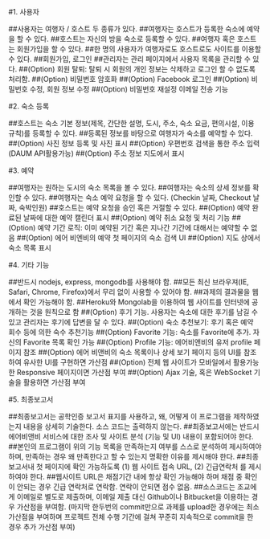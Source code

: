 #1. 사용자

##사용자는 여행자 / 호스트 두 종류가 있다.
##여행자는 호스트가 등록한 숙소에 예약을 할 수 있다.
##호스트는 자신의 방을 숙소로 등록할 수 있다.
##여행자 혹은 호스트는 회원가입을 할 수 있다.
##한 명의 사용자가 여행자로도 호스트로도 사이트를 이용할 수 있다.
##회원가입, 로그인
##관리자는 관리 페이지에서 사용자 목록을 관리할 수 있다.
##(Option) 회원 탈퇴: 탈퇴 시 회원의 개인 정보는 삭제하고 로그인 할 수 없도록 처리함.
##(Option) 비밀번호 암호화
##(Option) Facebook 로그인
##(Option) 비밀번호 수정, 회원 정보 수정
##(Option) 비밀번호 재설정 이메일 전송 기능

#2. 숙소 등록

##호스트는 숙소 기본 정보(제목, 간단한 설명, 도시, 주소, 숙소 요금, 편의시설, 이용 규칙)를 등록할 수 있다.
##등록된 정보를 바탕으로 여행자가 숙소를 예약할 수 있다.
##(Option) 사진 정보 등록 및 사진 표시
##(Option) 우편번호 검색을 통한 주소 입력 (DAUM API활용가능)
##(Option) 주소 정보 지도에서 표시


#3. 예약

##여행자는 원하는 도시의 숙소 목록을 볼 수 있다.
##여행자는 숙소의 상세 정보를 확인할 수 있다.
##여행자는 숙소 예약 요청을 할 수 있다. (Checkin 날짜, Checkout 날짜, 숙박인원)
##호스트는 예약 요청을 승인 혹은 거절할 수 있다.
##(Option) 예약 완료된 날짜에 대한 예약 캘린더 표시
##(Option) 예약 취소 요청 및 처리 기능
##(Option) 예약 기간 로직: 이미 예약된 기간 혹은 지나간 기간에 대해서는 예약할 수 없음
##(Option) 에어 비엔비의 예약 첫 페이지의 숙소 검색 UI
##(Option) 지도 상에서 숙소 목록 표시


#4. 기타 기능

##반드시 nodejs, express, mongodb를 사용해야 함.
##모든 최신 브라우져(IE, Safari, Chrome, Firefox)에서 무리 없이 사용할 수 있어야 함.
##과제의 결과물을 웹에서 확인 가능해야 함.
##Heroku와 Mongolab을 이용하여 웹 사이트를 인터넷에 공개하는 것을 원칙으로 함
##(Option) 후기 기능. 사용자는 숙소에 대한 후기를 남길 수 있고 관리자는 후기에 답변을 달 수 있다.
##(Option) 숙소 추천보기: 후기 혹은 예약 회수 등에 의한 숙수 추천기능
##(Option) Favorite 기능: 숙소를 Favorite에 추가. 자신의 Favorite 목록 확인 가능
##(Option) Profile 기능: 에어비앤비의 유저 profile 페이지 참조
##(Option) 에어 비앤비의 숙소 목록이나 상세 보기 페이지 등의 UI를 참조하여 유사한 UI를 구현하면 가산점
##(Option) 전체 웹 사이트가 모바일에서 활용가능한 Responsive 페이지이면 가산점 부여
##(Option) Ajax 기술, 혹은 WebSocket 기술을 활용하면 가산점 부여 

#5. 최종보고서

##최종보고서는 공학인증 보고서 표지를 사용하고, 왜, 어떻게 이 프로그램을 제작하였는지 내용을 상세히 기술한다. 소스 코드는 출력하지 않는다. 
##최종보고서에는 반드시 에어비앤비 서비스에 대한 조사 및 사이트 분석 (기능 및 UI) 내용이 포함되어야 한다.
##본인의 프로그램이 위의 기능 목록을 만족하는지 여부를 스스로 분석하여 제시하여야 하며, 만족하는 경우 왜 만족한다고 할 수 있는지 명확한 이유를 제시해야 한다.
##최종 보고서내 첫 페이지에 확인 가능하도록 (1) 웹 사이트 접속 URL, (2) 긴급연락처 를 제시하여야 한다.
##웹사이트 URL은 채점기간 내에 항상 확인 가능해야 하며 채점 중 확인이 안되는 경우 긴급 연락처로 연락함. 연락이 안되면 점수 없음.
##소스코드는 조교에게 이메일로 별도로 제출하며, 이메일 제출 대신 Github이나 Bitbucket을 이용하는 경우 가산점을 부여함. (마지막 한두번의 commit만으로 과제를 upload한 경우에는 최소 가산점을 부여하며 프로젝트 전체 수행 기간에 걸쳐 꾸준히 지속적으로 commit을 한 경우 추가 가산점 부여)